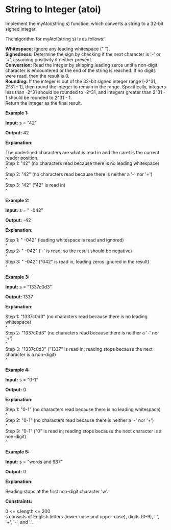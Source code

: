 # String to Integer (atoi)

Implement the myAtoi(string s) function, which converts a string to a 32-bit signed integer.

The algorithm for myAtoi(string s) is as follows:

**Whitespace:** Ignore any leading whitespace (" ").  
**Signedness:** Determine the sign by checking if the next character is '-' or '+', assuming positivity if neither present.  
**Conversion:** Read the integer by skipping leading zeros until a non-digit character is encountered or the end of the string is reached. If no digits were read, then the result is 0.  
**Rounding:** If the integer is out of the 32-bit signed integer range [-2^31, 2^31 - 1], then round the integer to remain in the range. Specifically, integers less than -2^31 should be rounded to -2^31, and integers greater than 2^31 - 1 should be rounded to 2^31 - 1.  
Return the integer as the final result.



**Example 1:**

**Input:** s = "42"

**Output:** 42

**Explanation:**

The underlined characters are what is read in and the caret is the current reader position.  
Step 1: "42" (no characters read because there is no leading whitespace)  
^  
Step 2: "42" (no characters read because there is neither a '-' nor '+')  
^  
Step 3: "42" ("42" is read in)  
^   

**Example 2:**

**Input:** s = " -042"

**Output:** -42

**Explanation:**

Step 1: "   -042" (leading whitespace is read and ignored)  
^  
Step 2: "   -042" ('-' is read, so the result should be negative)  
^  
Step 3: "   -042" ("042" is read in, leading zeros ignored in the result)  
^  

**Example 3:**

**Input:** s = "1337c0d3"

**Output:** 1337

**Explanation:**

Step 1: "1337c0d3" (no characters read because there is no leading whitespace)  
^  
Step 2: "1337c0d3" (no characters read because there is neither a '-' nor '+')  
^  
Step 3: "1337c0d3" ("1337" is read in; reading stops because the next character is a non-digit)  
^  

**Example 4:**

**Input:** s = "0-1"

**Output:** 0

**Explanation:**

Step 1: "0-1" (no characters read because there is no leading whitespace)  
^   
Step 2: "0-1" (no characters read because there is neither a '-' nor '+')  
^  
Step 3: "0-1" ("0" is read in; reading stops because the next character is a non-digit)  
^  

**Example 5:**

**Input:** s = "words and 987"

**Output:** 0

**Explanation:**

Reading stops at the first non-digit character 'w'.



**Constraints:**

0 <= s.length <= 200  
s consists of English letters (lower-case and upper-case), digits (0-9), ' ', '+', '-', and '.'.